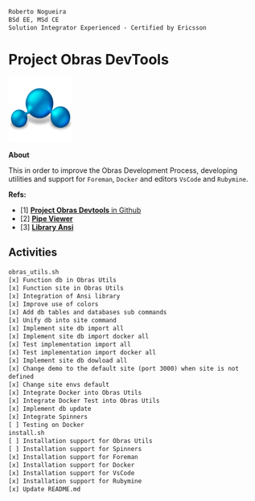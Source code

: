 ```
Roberto Nogueira  
BSd EE, MSd CE
Solution Integrator Experienced - Certified by Ericsson
```
# Project Obras DevTools

![project image](images/project.png)

**About**

This in order to improve the Obras Development Process, developing utilities and support for `Foreman`, `Docker` and  editors `VsCode` and `Rubymine`. 

**Refs:**

* [1] [**Project Obras Devtools** in Github](https://github.com/enogrob/project-obras-devtools)
* [2] [**Pipe Viewer**](http://www.ivarch.com/programs/pv.shtml)
* [3] [**Library Ansi**](https://github.com/fidian/ansi)

## Activities

```
obras_utils.sh
[x] Function db in Obras Utils
[x] Function site in Obras Utils
[x] Integration of Ansi library
[x] Improve use of colors
[x] Add db tables and databases sub commands
[x] Unify db into site command
[x] Implement site db import all
[x] Implement site db import docker all
[x] Test implementation import all
[x] Test implementation import docker all
[x] Implement site db dowload all
[x] Change demo to the default site (port 3000) when site is not defined
[x] Change site envs default
[x] Integrate Docker into Obras Utils
[x] Integrate Docker Test into Obras Utils
[x] Implement db update
[x] Integrate Spinners
[ ] Testing on Docker
install.sh
[ ] Installation support for Obras Utils
[ ] Installation support for Spinners
[x] Installation support for Foreman
[x] Installation support for Docker
[x] Installation support for VsCode
[x] Installation support for Rubymine
[x] Update README.md
```
